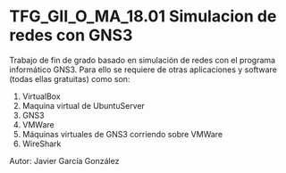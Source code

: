 # TFG_GII_O_MA_18.01  Simulacion de redes con GNS3


Trabajo de fin de grado basado en simulación de redes con el programa informático GNS3.
Para ello se requiere de otras aplicaciones y software (todas ellas gratuitas) como son:

1. VirtualBox
2. Maquina virtual de UbuntuServer
3. GNS3
4. VMWare
5. Máquinas virtuales de GNS3 corriendo sobre VMWare
6. WireShark



Autor: Javier García González
